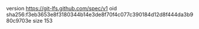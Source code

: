 version https://git-lfs.github.com/spec/v1
oid sha256:f3eb3653e8f3180344b14e3de8f70f4c077c390184d12d8f444da3b980c9703e
size 153
